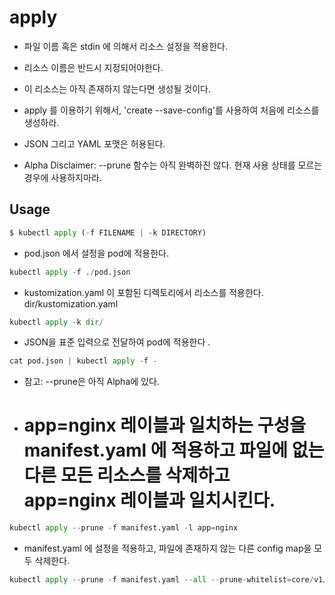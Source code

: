 # apply 

- 파일 이름 혹은 stdin 에 의해서 리소스 설정을 적용한다. 
- 리소스 이름은 반드시 지정되어야한다. 
- 이 리소스는 아직 존재하지 않는다면 생성될 것이다. 
- apply 를 이용하기 위해서, 'create --save-config'를 사용하여 처음에 리소스를 생성하라. 

- JSON 그리고 YAML 포맷은 허용된다. 

- Alpha Disclaimer: --prune 함수는 아직 완벽하진 않다. 현재 사용 상태를 모르는경우에 사용하지마라. 

## Usage

```py
$ kubectl apply (-f FILENAME | -k DIRECTORY)
```

- pod.json 에서 설정을 pod에 적용한다. 

```py
kubectl apply -f ./pod.json
```

- kustomization.yaml 이 포함된 디렉토리에서 리소스를 적용한다. dir/kustomization.yaml

```py
kubectl apply -k dir/
```

- JSON을 표준 입력으로 전달하여 pod에 적용한다 .

```py
cat pod.json | kubectl apply -f -
```

- 참고: --prune은 아직 Alpha에 있다. 
- # app=nginx 레이블과 일치하는 구성을 manifest.yaml 에 적용하고 파일에 없는 다른 모든 리소스를 삭제하고 app=nginx 레이블과 일치시킨다. 

```py
kubectl apply --prune -f manifest.yaml -l app=nginx
```

- manifest.yaml 에 설정을 적용하고, 파일에 존재하지 않는 다른 config map을 모두 삭제한다. 

```py
kubectl apply --prune -f manifest.yaml --all --prune-whitelist=core/v1/ConfigMap
```
